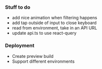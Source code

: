 ### Stuff to do

- add nice animation when filtering happens
- add tap outside of input to close keyboard
- read from environment, take in an API URL
- update api.ts to use react-query

### Deployment

- Create preview build
- Support different environments
